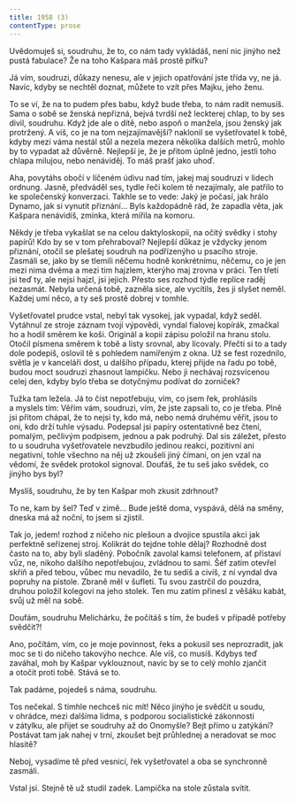 ```yaml
---
title: 1958 (3)
contentType: prose
---
```


Uvědomuješ si, soudruhu, že to, co nám tady vykládáš, není nic jinýho než pustá fabulace? Že na toho Kašpara máš prostě pifku?

Já vím, soudruzi, důkazy nenesu, ale v jejich opatřování jste třída vy, ne já. Navíc, kdyby se nechtěl doznat, můžete to vzít přes Majku, jeho ženu.

To se ví, že na to pudem přes babu, když bude třeba, to nám radit nemusíš. Sama o sobě se ženská nepřizná, bejvá tvrdší než leckterej chlap, to by ses divil, soudruhu. Když jde ale o dítě, nebo aspoň o manžela, jsou ženský jak protržený. A víš, co je na tom nejzajímavější? naklonil se vyšetřovatel k tobě, kdyby mezi váma nestál stůl a nezela mezera několika dalších metrů, mohlo by to vypadat až důvěrně. Nejlepší je, že je přitom úplně jedno, jestli toho chlapa milujou, nebo nenáviděj. To máš prašť jako uhoď.

Aha, povytáhs obočí v líčeném údivu nad tím, jakej maj soudruzi v lidech ordnung. Jasně, předváděl ses, tydle řeči kolem tě nezajímaly, ale patřilo to ke společenský konverzaci. Takhle se to vede: Jaký je počasí, jak hrálo Dynamo, jak si vynutit přiznání… Byls každopádně rád, že zapadla věta, jak Kašpara nenávidíš, zmínka, která mířila na komoru.

Někdy je třeba vykašlat se na celou daktyloskopii, na očitý svědky i stohy papírů! Kdo by se v tom přehraboval? Nejlepší důkaz je vždycky jenom přiznání, otočil se plešatej soudruh na podřízenýho u psacího stroje. Zasmáli se, jako by se tlemili něčemu hodně konkrétnímu, něčemu, co je jen mezi nima dvěma a mezi tim hajzlem, kterýho maj zrovna v práci. Ten třetí jsi teď ty, ale nejsi hajzl, jsi jejich. Přesto ses rozhod týdle replice raděj nezasmát. Nebyla určená tobě, zazněla sice, ale vycítils, žes ji slyšet neměl. Každej umí něco, a ty seš prostě dobrej v tomhle.

Vyšetřovatel prudce vstal, nebyl tak vysokej, jak vypadal, když seděl. Vytáhnul ze stroje záznam tvojí výpovědi, vyndal fialovej kopírák, zmačkal ho a hodil směrem ke koši. Originál a kopii zápisu položil na hranu stolu. Otočil písmena směrem k tobě a listy srovnal, aby lícovaly. Přečti si to a tady dole podepiš, oslovil tě s pohledem namířeným z okna. Už se fest rozednilo, světla je v kanceláři dost, u dalšího případu, kterej přijde na řadu po tobě, budou moct soudruzi zhasnout lampičku. Nebo ji nechávaj rozsvícenou celej den, kdyby bylo třeba se dotyčnýmu podívat do zorniček?

Tužka tam ležela. Já to číst nepotřebuju, vím, co jsem řek, prohlásils a myslels tím: Věřím vám, soudruzi, vím, že jste zapsali to, co je třeba. Plně jsi přitom chápal, že to nejsi ty, kdo má, nebo nemá druhému věřit, jsou to oni, kdo drží tuhle výsadu. Podepsal jsi papíry ostentativně bez čtení, pomalým, pečlivým podpisem, jednou a pak podruhý. Dal sis záležet, přesto to u soudruha vyšetřovatele nevzbudilo jedinou reakci, pozitivní ani negativní, tohle všechno na něj už zkoušeli jiný čímani, on jen vzal na vědomí, že svědek protokol signoval. Doufáš, že tu seš jako svědek, co jinýho bys byl?

Myslíš, soudruhu, že by ten Kašpar moh zkusit zdrhnout?

To ne, kam by šel? Teď v zimě… Bude ještě doma, vyspává, dělá na směny, dneska má až noční, to jsem si zjistil.

Tak jo, jedem! rozhod z ničeho nic plešoun a dvojice spustila akci jak perfektně seřízenej stroj. Kolikrát do tejdne tohle dělaj? Rozhodně dost často na to, aby byli sladěný. Pobočník zavolal kamsi telefonem, ať přistaví vůz, ne, nikoho dalšího nepotřebujou, zvládnou to sami. Šéf zatím otevřel skříň a před tebou, vůbec mu nevadilo, že tu sedíš a civíš, z ní vyndal dva popruhy na pistole. Zbraně měl v šufleti. Tu svou zastrčil do pouzdra, druhou položil kolegovi na jeho stolek. Ten mu zatím přinesl z věšáku kabát, svůj už měl na sobě.

Doufám, soudruhu Melichárku, že počítáš s tím, že budeš v případě potřeby svědčit?!

Ano, počítám, vím, co je moje povinnost, řeks a pokusil ses neprozradit, jak moc se ti do ničeho takovýho nechce. Ale víš, co musíš. Kdybys teď zaváhal, moh by Kašpar vyklouznout, navíc by se to celý mohlo zjančit a otočit proti tobě. Stává se to.

Tak padáme, pojedeš s náma, soudruhu.

Tos nečekal. S tímhle nechceš nic mít! Něco jinýho je svědčit u soudu, v ohrádce, mezi dalšíma lidma, s podporou socialistické zákonnosti v zátylku, ale přijet se soudruhy až do Onomyšle? Bejt přímo u zatýkání? Postávat tam jak nahej v trní, zkoušet bejt průhlednej a neradovat se moc hlasitě?

Neboj, vysadíme tě před vesnicí, řek vyšetřovatel a oba se synchronně zasmáli.

Vstal jsi. Stejně tě už studil zadek. Lampička na stole zůstala svítit.
